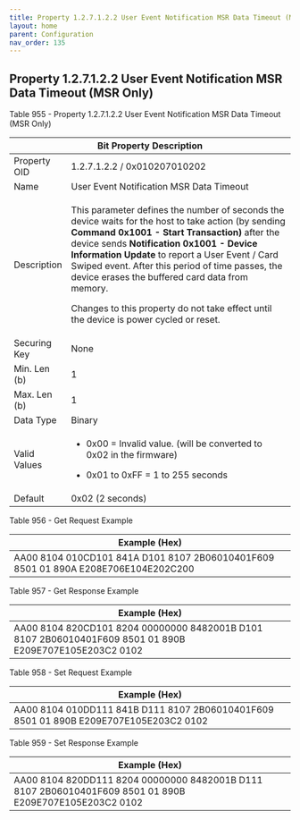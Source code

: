 ```yaml
---
title: Property 1.2.7.1.2.2 User Event Notification MSR Data Timeout (MSR Only)
layout: home
parent: Configuration
nav_order: 135
---
```


## Property 1.2.7.1.2.2 User Event Notification MSR Data Timeout (MSR Only)

Table 955 - Property 1.2.7.1.2.2 User Event Notification MSR Data
Timeout (MSR Only)

<table>
<colgroup>
<col style="width: 14%" />
<col style="width: 85%" />
</colgroup>
<thead>
<tr>
<th colspan="2">Bit Property Description</th>
</tr>
</thead>
<tbody>
<tr>
<td>Property OID</td>
<td>1.2.7.1.2.2 / 0x010207010202</td>
</tr>
<tr>
<td>Name</td>
<td>User Event Notification MSR Data Timeout</td>
</tr>
<tr>
<td>Description</td>
<td><p>This parameter defines the number of seconds the device waits for
the host to take action (by sending <strong>Command 0x1001 - Start
Transaction)</strong> after the device sends <strong>Notification 0x1001
- Device Information Update</strong> to report a User Event / Card
Swiped event. After this period of time passes, the device erases the
buffered card data from memory.</p>
<p>Changes to this property do not take effect until the device is power
cycled or reset.</p></td>
</tr>
<tr>
<td>Securing Key</td>
<td>None</td>
</tr>
<tr>
<td>Min. Len (b)</td>
<td>1</td>
</tr>
<tr>
<td>Max. Len (b)</td>
<td>1</td>
</tr>
<tr>
<td>Data Type</td>
<td>Binary</td>
</tr>
<tr>
<td>Valid Values</td>
<td><ul>
<li><p>0x00 = Invalid value. (will be converted to 0x02 in the
firmware)</p></li>
<li><p>0x01 to 0xFF = 1 to 255 seconds</p></li>
</ul></td>
</tr>
<tr>
<td>Default</td>
<td>0x02 (2 seconds)</td>
</tr>
</tbody>
</table>

Table 956 - Get Request Example

| Example (Hex) |
|----|
| AA00 8104 010CD101 841A D101 8107 2B06010401F609 8501 01 890A E208E706E104E202C200 |

Table 957 - Get Response Example

| Example (Hex) |
|----|
| AA00 8104 820CD101 8204 00000000 8482001B D101 8107 2B06010401F609 8501 01 890B E209E707E105E203C2 0102 |

Table 958 - Set Request Example

| Example (Hex) |
|----|
| AA00 8104 010DD111 841B D111 8107 2B06010401F609 8501 01 890B E209E707E105E203C2 0102 |

Table 959 - Set Response Example

| Example (Hex) |
|----|
| AA00 8104 820DD111 8204 00000000 8482001B D111 8107 2B06010401F609 8501 01 890B E209E707E105E203C2 0102 |

##